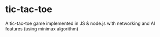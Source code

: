 tic-tac-toe
===========

A tic-tac-toe game implemented in JS &amp; node.js with networking and AI features (using minimax algorithm)
